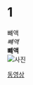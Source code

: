 # 1 
뺴액  
*뺴액*   
**뺴액**  
![사진](http://cfile30.uf.tistory.com/image/2737E43A574C346B0D88AC)  

[동영상](https://youtu.be/O8_hPaV_F9g)

